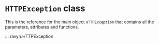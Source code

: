 # **`HTTPException`** class

This is the reference for the main object `HTTPException` that contains all the parameters,
attributes and functions.

::: ravyn.HTTPException
